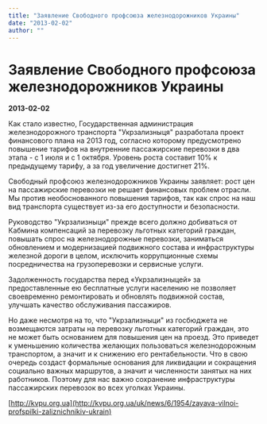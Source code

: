 ```yaml
---
title: "Заявление Свободного профсоюза железнодорожников Украины"
date: "2013-02-02"
author: ""
---
```


# Заявление Свободного профсоюза железнодорожников Украины

**2013-02-02** 

Как стало известно, Государственная администрация железнодорожного транспорта "Укрзализныця" разработала проект финансового плана на 2013 год, согласно которому предусмотрено повышение тарифов на внутренние пассажирские перевозки в два этапа - с 1 июля и с 1 октября. Уровень роста составит 10% к предыдущему тарифу, а за год увеличение достигнет 21%.

Свободный профсоюз железнодорожников Украины заявляет: рост цен на пассажирские перевозки не решает финансовых проблем отрасли. Мы против необоснованного повышения тарифов, так как спрос на наш вид транспорта существует из-за его доступности и безопасности.

Руководство "Укрзализныци" прежде всего должно добиваться от Кабмина компенсаций за перевозку льготных категорий граждан, повышать спрос на железнодорожные перевозки, заниматься обновлением и модернизацией подвижного состава и инфраструктуры железной дороги в целом, исключить коррупционные схемы посредничества на грузоперевозки и сервисные услуги.

Задолженность государства перед «Укрзализныцей» за предоставленные ею бесплатные услуги населению не позволяет своевременно ремонтировать и обновлять подвижной состав, улучшать качество обслуживания пассажиров.

Но даже несмотря на то, что "Укрзализныци" из госбюджета не возмещаются затраты на перевозку льготных категорий граждан, это не может быть основанием для повышения цен на проезд. Это приведет к уменьшению количества желающих пользоваться железнодорожным транспортом, а значит и к снижению его рентабельности. Что в свою очередь создаст формальные основания для ликвидации и сокращения социально важных маршрутов, а значит и численности занятых на них работников. Поэтому для нас важно сохранение инфраструктуры пассажирских перевозок во всех уголках Украины.

[http://kvpu.org.ua](http://kvpu.org.ua/uk/news/6/1954/zayava-vilnoi-profspilki-zaliznichnikiv-ukrain)